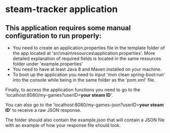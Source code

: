 # steam-tracker application

## This application requires some manual configuration to run properly:
- You need to create an application.properties file in the template folder of the app located at 'src\main\resources\application.properties'. More detailed explanation of required fields is located in the same resources folder under 'example.properties'
- You need to have at least Java 8 and Maven installed on your machine.
- To boot up the application you need to input 'mvn clean spring-boot:run' into the console while being in the same folder as the 'pom.xml' file.

Finally, to access the application functions you need to go to the 'localhost:8080/my-games?userID=**your steam ID**'.

You can also go to the 'localhost:8080/my-games-json?userID=**your steam ID**' to receive a raw JSON response.

The folder should also contain the example.json that will contain a JSON file with an example of how your response file should look.
